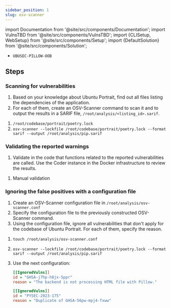 ```yaml
---
sidebar_position: 1
slug: osv-scanner
---
```


import Documentation from '@site/src/components/Documentation';
import VulnsTBD from '@site/src/components/VulnsTBD';
import {CLISetup, WebSetup} from '@site/src/components/Setup';
import {DefaultSolution} from '@site/src/components/Solution';

<VulnsTBD>

- `UBUSEC-PILLOW-OOB`

</VulnsTBD>

<CLISetup software="OSV-Scanner" profile="static-analysis" container="static-analysers"/>

<WebSetup software="Coder" profile="static-analysis" link="http://127.0.0.1:8002" credentials="oss-fortress"/>

<Documentation software="OSV-Scanner" link="https://google.github.io/osv-scanner/"/>

## Steps

### Scanning for vulnerabilities

1. Based on your knowledge about Ubuntu Portrait, find out all files listing the dependencies of the application.
2. For each of them, create an OSV-Scanner command to scan it and to output the results in a SARIF file, `/root/analysis/<listing_id>.sarif`.

<DefaultSolution>

1. `/root/codebase/portrait/poetry.lock`
2. `osv-scanner --lockfile /root/codebase/portrait/poetry.lock --format sarif --output /root/analysis/pip.sarif`

</DefaultSolution>

### Validating the reported warnings

1. Validate in the code that functions related to the reported vulnerabilities are called. Use the Coder instance in the Docker infrastructure to review the results.

<DefaultSolution>

1. Manual validation

</DefaultSolution>

### Ignoring the false positives with a configuration file

1. Create an OSV-Scanner configuration file in `/root/analysis/osv-scanner.conf`
2. Specify the configuration file to the previously constructed OSV-Scanner command.
3. Using the configuration file, ignore all vulnerabilities that don't apply for the codebase of Ubuntu Portrait. For each of them, specify the reason.

<DefaultSolution>

1. `touch /root/analysis/osv-scanner.conf`
2. `osv-scanner --lockfile /root/codebase/portrait/poetry.lock --format sarif --output /root/analysis/pip.sarif`
3. Use the next configuration:

    ```ini
    [[IgnoredVulns]]
    id = "GHSA-j7hp-h8jx-5ppr"
    reason = "The backend is not processing HTML file with Pillow."

    [[IgnoredVulns]]
    id = "PYSEC-2023-175"
    reason = "Duplicate of GHSA-56pw-mpj4-fxww"
    ```

</DefaultSolution>
